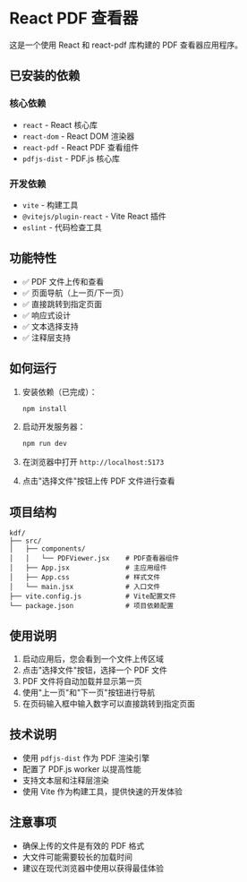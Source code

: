 # React PDF 查看器

这是一个使用 React 和 react-pdf 库构建的 PDF 查看器应用程序。

## 已安装的依赖

### 核心依赖
- `react` - React 核心库
- `react-dom` - React DOM 渲染器
- `react-pdf` - React PDF 查看组件
- `pdfjs-dist` - PDF.js 核心库

### 开发依赖
- `vite` - 构建工具
- `@vitejs/plugin-react` - Vite React 插件
- `eslint` - 代码检查工具

## 功能特性

- ✅ PDF 文件上传和查看
- ✅ 页面导航（上一页/下一页）
- ✅ 直接跳转到指定页面
- ✅ 响应式设计
- ✅ 文本选择支持
- ✅ 注释层支持

## 如何运行

1. 安装依赖（已完成）：
   ```bash
   npm install
   ```

2. 启动开发服务器：
   ```bash
   npm run dev
   ```

3. 在浏览器中打开 `http://localhost:5173`

4. 点击"选择文件"按钮上传 PDF 文件进行查看

## 项目结构

```
kdf/
├── src/
│   ├── components/
│   │   └── PDFViewer.jsx    # PDF查看器组件
│   ├── App.jsx              # 主应用组件
│   ├── App.css              # 样式文件
│   └── main.jsx             # 入口文件
├── vite.config.js           # Vite配置文件
└── package.json             # 项目依赖配置
```

## 使用说明

1. 启动应用后，您会看到一个文件上传区域
2. 点击"选择文件"按钮，选择一个 PDF 文件
3. PDF 文件将自动加载并显示第一页
4. 使用"上一页"和"下一页"按钮进行导航
5. 在页码输入框中输入数字可以直接跳转到指定页面

## 技术说明

- 使用 `pdfjs-dist` 作为 PDF 渲染引擎
- 配置了 PDF.js worker 以提高性能
- 支持文本层和注释层渲染
- 使用 Vite 作为构建工具，提供快速的开发体验

## 注意事项

- 确保上传的文件是有效的 PDF 格式
- 大文件可能需要较长的加载时间
- 建议在现代浏览器中使用以获得最佳体验
